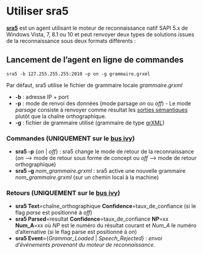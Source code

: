 # Utiliser sra5
**[sra5](https://github.com/truillet/ivy/blob/master/agents/sra5.zip)** est un agent utilisant le moteur de reconnaissance natif SAPI 5.x de Windows Vista, 7, 8.1 ou 10 et peut renvoyer deux types de solutions issues de la reconnaissance sous deux formats différents :

## Lancement de l’agent en ligne de commandes
```
sra5 -b 127.255.255.255:2010 –p on -g grammaire.grxml
```
Par défaut, sra5 utilise le fichier de grammaire locale *grammaire.grxml*

* **-b** : adresse IP + port
* **-p** : mode de renvoi des données (mode parsage *on* ou *off*) - Le mode *parsage* consiste à renvoyer comme résultat les <ins>sorties sémantiques</ins> plutôt que la chaîne orthographique.
* **-g** : fichier de grammaire utilisé (grammaire de type [grXML](http://www.w3.org/TR/speech-grammar))

### Commandes (UNIQUEMENT sur le [bus ivy](https://github.com/truillet/ivy))
* **sra5 -p** {*on* | *off*} : sra5 change le mode de retour de la reconnaissance (*on* --> mode de retour sous forme de concept ou *off* --> mode de retour orthographique)
* **sra5 –g** *nom_grammaire.grxml* : sra5 active une nouvelle grammaire *nom_grammaire.grxml* (sur un chemin local à la machine)

### Retours (UNIQUEMENT sur le [bus ivy](https://github.com/truillet/ivy))
* **sra5 Text**=chaîne_orthographique **Confidence**=taux_de_confiance (si le flag *parse* est positionné à *off*)
* **sra5 Parsed**=resultat **Confidence**=taux_de_confiance **NP**=xx **Num_A**=xx où *NP* est le numéro du résultat courant et *Num_A* le numéro d’alternative (si le flag parse est positionné à *on*)
* **sra5 Event**={*Grammar_Loaded* | *Speech_Rejected*} : *envoi d’événements provenant du moteur de reconnaissance.*
